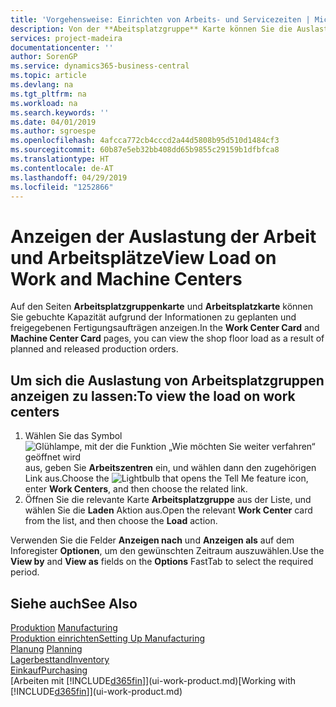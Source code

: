 ```yaml
---
title: 'Vorgehensweise: Einrichten von Arbeits- und Servicezeiten | Microsoft Docs'
description: Von der **Abeitsplatzgruppe** Karte können Sie die Auslastung der Arbeitsplatzgruppen aufgrund der freigegebenen Fertigungsaufträgen anzeigen.
services: project-madeira
documentationcenter: ''
author: SorenGP
ms.service: dynamics365-business-central
ms.topic: article
ms.devlang: na
ms.tgt_pltfrm: na
ms.workload: na
ms.search.keywords: ''
ms.date: 04/01/2019
ms.author: sgroespe
ms.openlocfilehash: 4afcca772cb4cccd2a44d5808b95d510d1484cf3
ms.sourcegitcommit: 60b87e5eb32bb408dd65b9855c29159b1dfbfca8
ms.translationtype: HT
ms.contentlocale: de-AT
ms.lasthandoff: 04/29/2019
ms.locfileid: "1252866"
---
```

# <a name="view-load-on-work-and-machine-centers"></a><span data-ttu-id="f4058-103">Anzeigen der Auslastung der Arbeit und Arbeitsplätze</span><span class="sxs-lookup"><span data-stu-id="f4058-103">View Load on Work and Machine Centers</span></span>
<span data-ttu-id="f4058-104">Auf den Seiten **Arbeitsplatzgruppenkarte** und **Arbeitsplatzkarte** können Sie gebuchte Kapazität aufgrund der Informationen zu geplanten und freigegebenen Fertigungsaufträgen anzeigen.</span><span class="sxs-lookup"><span data-stu-id="f4058-104">In the **Work Center Card** and **Machine Center Card** pages, you can view the shop floor load as a result of planned and released production orders.</span></span>    

## <a name="to-view-the-load-on-work-centers"></a><span data-ttu-id="f4058-105">Um sich die Auslastung von Arbeitsplatzgruppen anzeigen zu lassen:</span><span class="sxs-lookup"><span data-stu-id="f4058-105">To view the load on work centers</span></span>  
1.  <span data-ttu-id="f4058-106">Wählen Sie das Symbol ![Glühlampe, mit der die Funktion „Wie möchten Sie weiter verfahren“ geöffnet wird](media/ui-search/search_small.png "Wie möchten Sie weiter verfahren?") aus, geben Sie **Arbeitszentren** ein, und wählen dann den zugehörigen Link aus.</span><span class="sxs-lookup"><span data-stu-id="f4058-106">Choose the ![Lightbulb that opens the Tell Me feature](media/ui-search/search_small.png "Tell me what you want to do") icon, enter **Work Centers**, and then choose the related link.</span></span>  
2.  <span data-ttu-id="f4058-107">Öffnen Sie die relevante Karte **Arbeitsplatzgruppe** aus der Liste, und wählen Sie die **Laden** Aktion aus.</span><span class="sxs-lookup"><span data-stu-id="f4058-107">Open the relevant **Work Center** card from the list, and then choose the **Load** action.</span></span>  

<span data-ttu-id="f4058-108">Verwenden Sie die Felder **Anzeigen nach** und **Anzeigen als** auf dem Inforegister **Optionen**, um den gewünschten Zeitraum auszuwählen.</span><span class="sxs-lookup"><span data-stu-id="f4058-108">Use the **View by** and **View as** fields on the **Options** FastTab to select the required period.</span></span>  

## <a name="see-also"></a><span data-ttu-id="f4058-109">Siehe auch</span><span class="sxs-lookup"><span data-stu-id="f4058-109">See Also</span></span>  
<span data-ttu-id="f4058-110">[Produktion](production-manage-manufacturing.md)  </span><span class="sxs-lookup"><span data-stu-id="f4058-110">[Manufacturing](production-manage-manufacturing.md)  </span></span>  
[<span data-ttu-id="f4058-111">Produktion einrichten</span><span class="sxs-lookup"><span data-stu-id="f4058-111">Setting Up Manufacturing</span></span>](production-configure-production-processes.md)  
<span data-ttu-id="f4058-112">[Planung](production-planning.md)    </span><span class="sxs-lookup"><span data-stu-id="f4058-112">[Planning](production-planning.md)    </span></span>  
[<span data-ttu-id="f4058-113">Lagerbesttand</span><span class="sxs-lookup"><span data-stu-id="f4058-113">Inventory</span></span>](inventory-manage-inventory.md)  
[<span data-ttu-id="f4058-114">Einkauf</span><span class="sxs-lookup"><span data-stu-id="f4058-114">Purchasing</span></span>](purchasing-manage-purchasing.md)  
<span data-ttu-id="f4058-115">[Arbeiten mit [!INCLUDE[d365fin](includes/d365fin_md.md)]](ui-work-product.md)</span><span class="sxs-lookup"><span data-stu-id="f4058-115">[Working with [!INCLUDE[d365fin](includes/d365fin_md.md)]](ui-work-product.md)</span></span>
